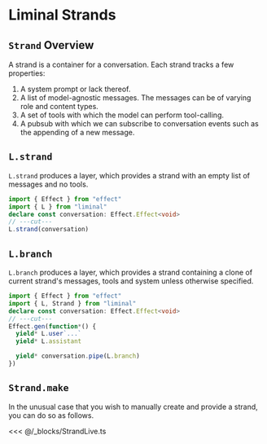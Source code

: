 # Liminal Strands <Badge type="warning" text="beta" />

## `Strand` Overview

A strand is a container for a conversation. Each strand tracks a few properties:

1. A system prompt or lack thereof.
2. A list of model-agnostic messages. The messages can be of varying role and
   content types.
3. A set of tools with which the model can perform tool-calling.
4. A pubsub with which we can subscribe to conversation events such as the
   appending of a new message.

## `L.strand`

`L.strand` produces a layer, which provides a strand with an empty list of
messages and no tools.

```ts twoslash
import { Effect } from "effect"
import { L } from "liminal"
declare const conversation: Effect.Effect<void>
// ---cut---
L.strand(conversation)
```

## `L.branch`

`L.branch` produces a layer, which provides a strand containing a clone of
current strand's messages, tools and system unless otherwise specified.

```ts twoslash
import { Effect } from "effect"
import { L, Strand } from "liminal"
declare const conversation: Effect.Effect<void>
// ---cut---
Effect.gen(function*() {
  yield* L.user`...`
  yield* L.assistant

  yield* conversation.pipe(L.branch)
})
```

## `Strand.make`

In the unusual case that you wish to manually create and provide a strand, you
can do so as follows.

<<< @/_blocks/StrandLive.ts
